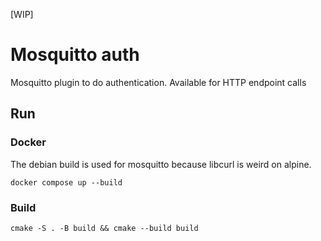 [WIP]
# Mosquitto auth

Mosquitto plugin to do authentication. Available for HTTP endpoint calls

## Run

### Docker

The debian build is used for mosquitto because libcurl is weird on alpine.

`docker compose up --build`

### Build

`cmake -S . -B build && cmake --build build`